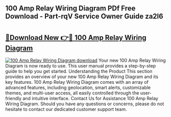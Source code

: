 ## 100 Amp Relay Wiring Diagram PDf Free Download - Part-rqV Service Owner Guide za2l6

# <h2><a href="http://dfkqst.blite.top/?on=100+Amp+Relay+Wiring+Diagram">🔗Download New 👉🔴 100 Amp Relay Wiring Diagram</a></h2>

[![100 Amp Relay Wiring Diagram download](https://i.imgur.com/lujVjoI.png)](http://dfkqst.blite.top/?on=100+Amp+Relay+Wiring+Diagram)
Your new 100 Amp Relay Wiring Diagram is now ready to use. This user manual provides a step-by-step guide to help you get started. Understanding the Product This section provides an overview of your new 100 Amp Relay Wiring Diagram and its key features. 100 Amp Relay Wiring Diagram comes with an array of advanced features, including geolocation, smart alerts, customizable themes, and multi-user access, all easily controlled through the user-friendly and intuitive interface. Contact Us for Assistance 100 Amp Relay Wiring Diagram. Should you have any questions or concerns, please do not hesitate to contact our dedicated customer support team.
